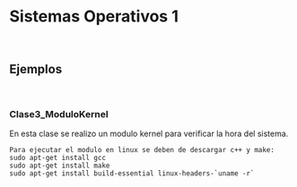 # Sistemas Operativos 1

<br>

## Ejemplos 

<br>

### Clase3_ModuloKernel 
En esta clase se realizo un modulo kernel para verificar la hora del sistema. 

    Para ejecutar el modulo en linux se deben de descargar c++ y make:
    sudo apt-get install gcc
    sudo apt-get install make
    sudo apt-get install build-essential linux-headers-`uname -r`

